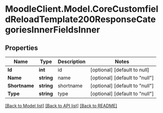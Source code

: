 # MoodleClient.Model.CoreCustomfieldReloadTemplate200ResponseCategoriesInnerFieldsInner

## Properties

Name | Type | Description | Notes
------------ | ------------- | ------------- | -------------
**Id** | **int** | id | [optional] [default to null]
**Name** | **string** | name | [optional] [default to "null"]
**Shortname** | **string** | shortname | [optional] [default to "null"]
**Type** | **string** | type | [optional] [default to "null"]

[[Back to Model list]](../README.md#documentation-for-models) [[Back to API list]](../README.md#documentation-for-api-endpoints) [[Back to README]](../README.md)

